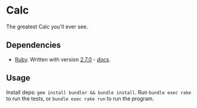 # Calc

The greatest Calc you'll ever see.

## Dependencies

* [Ruby](https://www.ruby-lang.org/en/).  Written with version [2.7.0](https://www.ruby-lang.org/en/news/2019/12/25/ruby-2-7-0-released/) - *[docs](https://docs.ruby-lang.org/en/2.7.0/)*.

## Usage

Install deps: `gem install bundler && bundle install`.  Run `bundle exec rake` to run the tests, or `bundle exec rake run` to run the program.
